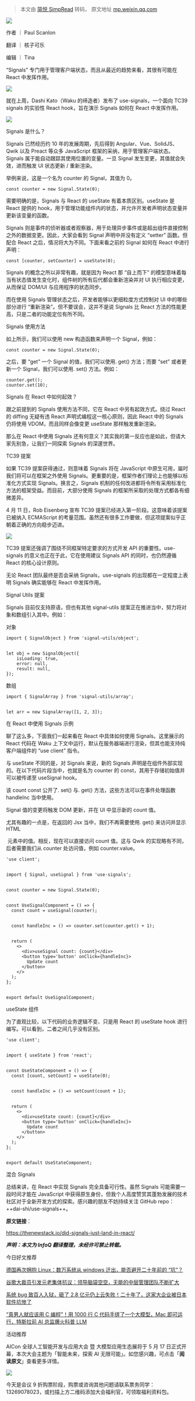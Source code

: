 > 本文由 [简悦 SimpRead](http://ksria.com/simpread/) 转码， 原文地址 [mp.weixin.qq.com](https://mp.weixin.qq.com/s/kMQarHURI2cRhq2KuPzntA)

![](https://mmbiz.qpic.cn/sz_mmbiz_jpg/XIibZ0YbvibkVKnN0MUibH8TkPX3JxliaxtGRLFibupqic5ZaqhiaxHJHVRt5y0MaGUuzicx8sDTttD0MsdeIf9Qrewb4g/640?wx_fmt=jpeg)

作者 ｜ Paul Scanlon

翻译 ｜ 核子可乐

编辑 ｜ Tina

“Signals” 专门用于管理客户端状态，而且从最近的趋势来看，其很有可能在 React 中发挥作用。

![](https://mmbiz.qpic.cn/sz_mmbiz_png/XIibZ0YbvibkVKnN0MUibH8TkPX3JxliaxtGrwRFOMofBm0Nva4FzcdEBzsjJ1icwyvdUUSYZRvS5edgA3SWMx7dLSw/640?wx_fmt=png&from=appmsg)

就在上周，Dashi Kato（Waku 的缔造者）发布了 use-signals，一个面向 TC39 signals 的实验性 React hook，旨在演示 Signals 如何在 React 中发挥作用。

![](https://mmbiz.qpic.cn/sz_mmbiz_png/XIibZ0YbvibkVKnN0MUibH8TkPX3JxliaxtGgeiav6sFYZiaB5udbSh60tQ79psqibLNmnMa6rKic9AOWznyVoZkb7V41w/640?wx_fmt=png&from=appmsg)

Signals 是什么？

Signals 已然经历约 10 年的发展周期，先后得到 Angular、Vue、SolidJS、Qwik 以及 Preact 等众多 JavaScript 框架的采纳，用于管理客户端状态。Signals 属于能自动跟踪其使用位置的变量。一旦 Signal 发生变更，其值就会失效，进而触发 UI 状态更新 / 重新渲染。

举例来说，这是一个名为 counter 的 Signal，其值为 0。

```
const counter = new Signal.State(0);
```

需要明确的是，Signals 与 React 的 useState 有着本质区别。useState 是 React 提供的 hook，用于管理功能组件内的状态，并允许开发者声明状态变量并更新该变量的函数。

Signals 则是事件的侦听器或者观察器，用于处理异步事件或是超出组件直接控制之外的数据变更。因此，大家会看到 Signal 声明中并没有定义 “setter” 函数。但配合 React 之后，情况将大为不同。下面来看之前的 Signal 如何在 React 中进行声明：

```
const [counter, setCounter] = useState(0);
```

Signals 的概念之所以非常有趣，就是因为 React 那 “自上而下” 的模型意味着每当有状态值发生变化时，组件树的所有后代都会重新渲染并对 UI 执行相应变更，从而保证 DOM/UI 与应用程序的状态同步。

而在使用 Signals 管理状态之后，开发者能够以更细粒度方式控制对 UI 中的哪些部分进行 “重新渲染”。但不要误会，这并不是说 Signals 比 React 方法的性能更高，只是二者的功能定位有所不同。

Signals 使用方法

如上所示，我们可以使用 new 构造函数来声明一个 Signal，例如：

```
const counter = new Signal.State(0);
```

之后，要 “get” 一个 Signal 的值，我们可以使用. get() 方法；而要 “set” 或者更新一个 Signal，我们可以使用. set() 方法。例如：

```
counter.get();
counter.set(10);
```

Signals 在 React 中如何起效？

跟之前提到的 Signals 使用方法不同，它在 React 中另有起效方式。绕过 React 的 diffing 无疑有违 React 声明式编程这一核心原则，因此 React 中的 Signals 仍将使用 VDOM，而且同样会像变更 useState 那样触发重新渲染。

那么在 React 中使用 Signals 还有何意义？其实我的第一反应也是如此，但请大家先别急，让我们一同探索 Signals 的深邃世界。

TC39 提案

如果 TC39 提案获得通过，则意味着 Signals 将在 JavaScript 中原生可用，届时我们将可以在框架之外使用 Signals。更重要的是，框架作者们理论上也能够以标准化方式实现 Signals。换言之，Signals 机制的任何改进都将令所有采用标准化方法的框架受益。而目前，大部分使用 Signals 的框架所采取的处理方式都各有细微差异。

4 月 11 日，Rob Eisenberg 宣布 TC39 提案已经进入第一阶段。这意味着该提案已被纳入 ECMAScript 的考量范围。虽然还有很多工作要做，但这项提案似乎正朝着正确的方向稳步迈进。

![](https://mmbiz.qpic.cn/sz_mmbiz_png/XIibZ0YbvibkVKnN0MUibH8TkPX3JxliaxtGFlE570V0S2c5mY7YfYYqL9jxCib7CRj9sVyvvuicLc1xARvE337mbZ4g/640?wx_fmt=png&from=appmsg)

TC39 提案还强调了围绕不同框架特定要求的方式开发 API 的重要性。use-signals 的意义也正在于此，它在使用建议 Signals API 的同时，也仍然遵循 React 的核心设计原则。

无论 React 团队最终是否会采纳 Signals，use-signals 的出现都在一定程度上表明 Signals 确实能够在 React 中发挥作用。

Signal Utils 提案

Signals 目前仅支持原语，但也有其他 signal-utils 提案正在推进当中，努力将对象和数组引入其中。例如：

对象

```
import { SignalObject } from 'signal-utils/object';


let obj = new SignalObject({
    isLoading: true,
    error: null,
    result: null,
});
```

数组

```
import { SignalArray } from 'signal-utils/array';


let arr = new SignalArray([1, 2, 3]);
```

在 React 中使用 Signals 示例

聊了这么多，下面我们一起来看在 React 中具体如何使用 Signals。这里展示的 React 代码在 Waku 上下文中运行，默认在服务器端进行渲染，但其也能支持纯客户端组件的 “use client” 指令。

与 useState 不同的是，对 Signals 来说，新的 Signals 声明是在组件外部实现的。在以下代码片段当中，也就是名为 counter 的 const，其用于存储初始值并可以被传递至 useSignal hook。

该 count const 公开了. set() 与. get() 方法，这些方法可以在事件处理函数 handleInc 当中使用。

Signal 值的变更将触发 DOM 更新，并在 UI 中显示新的 count 值。

尤其有趣的一点是，在返回的 Jsx 当中，我们不再需要使用. get() 来访问并显示 HTML  <div/> 元素中的值。相反，现在可以直接访问 count 值。这与 Qwik 的实现略有不同，后者需要我们从 counter 处访问值，例如 counter.value。

```
'use client';


import { Signal, useSignal } from 'use-signals';


const counter = new Signal.State(0);


const UseSignalComponent = () => {
  const count = useSignal(counter);


  const handleInc = () => counter.set(counter.get() + 1);


  return (
    <>
      <div>useSignal count: {count}</div>
      <button type='button' onClick={handleInc}>
        Update count
      </button>
    </>
  );
};


export default UseSignalComponent;
```

useState 组件

为了直观比较，以下代码的业务逻辑不变、只是用 React 的 useState hook 进行编写。可以看到，二者之间几乎没有区别。

```
'use client';


import { useState } from 'react';


const UseStateComponent = () => {
  const [count, setCount] = useState(0);


  const handleInc = () => setCount(count + 1);


  return (
    <>
      <div>useState count: {count}</div>
      <button type='button' onClick={handleInc}>
        Update count
      </button>
    </>
  );
};


export default UseStateComponent;
```

混合 Signals

总结来讲，在 React 中实现 Signals 完全具备可行性。虽然 Signals 可能需要一段时间才能在 JavaScript 中获得原生身份，但我个人高度赞赏其蓬勃发展的技术社区对于全新开发方式的探索。感兴趣的朋友不妨持续关注 GitHub repo：++dai-shi/use-signals++。

**原文链接**：

https://thenewstack.io/did-signals-just-land-in-react/

_**声明：本文为 InfoQ 翻译整理，未经许可禁止转载。**_

今日好文推荐

[](http://mp.weixin.qq.com/s?__biz=MjM5MDE0Mjc4MA==&mid=2651202054&idx=1&sn=ad79075b24b0893514afb7fb57b63135&chksm=bdbbda558acc5343a05d666bca909b78ec27346d3df12b157f79dc5f5b6bc4c3cee36d8c4677&scene=21#wechat_redirect)[德国再次拥抱 Linux：数万系统从 windows 迁出，能否避开二十年前的 “坑”？](http://mp.weixin.qq.com/s?__biz=MjM5MDE0Mjc4MA==&mid=2651201822&idx=1&sn=3426e28e7320c75c51cbcd4e3a032c58&chksm=bdbbd94d8acc505b83b755476510dd7fd210cbb898b1ea0138942cd52ff0c2a605a4c3744150&scene=21#wechat_redirect)

[谷歌大裁员引发元老集体抗议：领导脑袋空空，无能的中层管理团队不断扩大](https://mp.weixin.qq.com/s?__biz=MjM5MDE0Mjc4MA==&mid=2651194286&idx=1&sn=f013aa5e430eefdb4ae0d3aa20d1ff24&scene=21#wechat_redirect)

[系统 bug 致百人入狱，砸了 2.8 亿元仍上云失败！二十年了，这家大企业被日本软件坑惨了](http://mp.weixin.qq.com/s?__biz=MjM5MDE0Mjc4MA==&mid=2651193111&idx=1&sn=2754f556a2b99f9ca01d24c3df353334&chksm=bdb807448acf8e52b246b47eef8e6543baaa3d8258ffe971f356561b84db070efa485ccd85a5&scene=21#wechat_redirect)

[“真男人就应该用 C 编程”！用 1000 行 C 代码手搓了一个大模型，Mac 即可运行，特斯拉前 AI 总监爆火科普 LLM](https://mp.weixin.qq.com/s?__biz=MjM5MDE0Mjc4MA==&mid=2651201941&idx=1&sn=a88a90030a857f25d69957eb22529e55&scene=21#wechat_redirect)

活动推荐

AICon 全球人工智能开发与应用大会 暨 大模型应用生态展将于 5 月 17 日正式开幕，本次大会主题为「智能未来，探索 AI 无限可能」。如您感兴趣，可点击「**阅读原文**」查看更多详情。

![](https://mmbiz.qpic.cn/sz_mmbiz_jpg/XIibZ0YbvibkWLUiaOD3kkx0bibZ5lV5jIbfDncqL2RWOC54SnDe47XWIw7rah87onyictK4E2cKV14CccdicfJNPiaNw/640?wx_fmt=other&from=appmsg&tp=webp&wxfrom=5&wx_lazy=1&wx_co=1)

今天是会议 9 折购票阶段，购票或咨询其他问题请联系票务同学：13269078023，或扫描上方二维码添加大会福利官，可领取福利资料包。